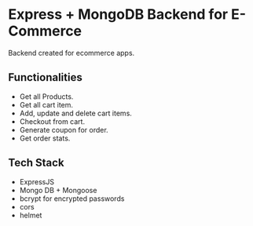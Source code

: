 # Express + MongoDB Backend for E-Commerce
Backend created for ecommerce apps.

## Functionalities
* Get all Products.
* Get all cart item.
* Add, update and delete cart items.
* Checkout from cart.
* Generate coupon for order.
* Get order stats.

## Tech Stack
* ExpressJS
* Mongo DB + Mongoose
* bcrypt for encrypted passwords
* cors
* helmet
